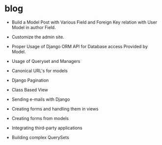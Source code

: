 # blog

* Build a Model Post with Various Field and Foreign Key relation with User Model in author Field.

* Customize the admin site.

* Proper Usage of Django ORM API for Database access Provided by Model.

* Usage of Queryset and Managers

* Canonical URL's for models

* Django Pagination

* Class Based View

* Sending e-mails with Django

* Creating forms and handling them in views

* Creating forms from models

* Integrating third-party applications

* Building complex QuerySets


